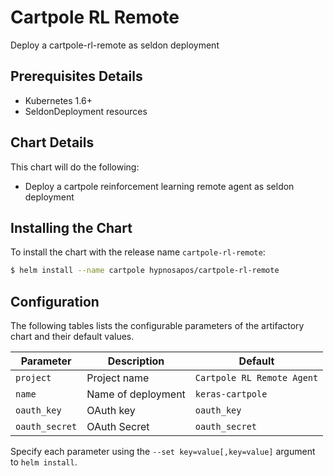 # Cartpole RL Remote

Deploy a cartpole-rl-remote as seldon deployment

## Prerequisites Details

* Kubernetes 1.6+
* SeldonDeployment resources

## Chart Details
This chart will do the following:

* Deploy a cartpole reinforcement learning remote agent as seldon deployment

## Installing the Chart

To install the chart with the release name `cartpole-rl-remote`:

```bash
$ helm install --name cartpole hypnosapos/cartpole-rl-remote
```

## Configuration

The following tables lists the configurable parameters of the artifactory chart and their default values.

|         Parameter         |           Description             |        Default    |
|---------------------------|-----------------------------------|-------------------|
| `project`       | Project name | `Cartpole RL Remote Agent` |
| `name`          | Name of deployment  |  `keras-cartpole`       |
| `oauth_key`     | OAuth key           | `oauth_key`   |
| `oauth_secret`  | OAuth Secret        | `oauth_secret`          |

Specify each parameter using the `--set key=value[,key=value]` argument to `helm install`.